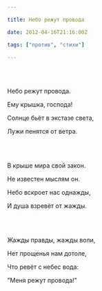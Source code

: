 ```yaml
---

title: Небо режут провода

date: 2012-04-16T21:16:00Z

tags: ["против", "стихи"]

---
```


<br/><br/>



Небо режут провода.

Ему крышка, господа!

Солнце бьёт в экстазе света,

Лужи пенятся от ветра.

<br/><br/>

В крыше мира свой закон.

Не известен мыслям он.

Небо вскроет нас однажды,

И душа взревёт от жажды.

<br/><br/>

Жажды правды, жажды воли,

Нет прощенья нам дотоле,

Что ревёт с небес вода:

"Меня режут провода!"

<br/><br/>



